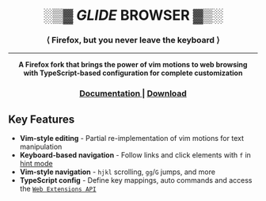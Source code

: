 <div align="center">

# ░▒▓ *GLIDE* BROWSER ▓▒░

### ⟨ Firefox, but you never leave the keyboard ⟩

<hr>

**A Firefox fork that brings the power of vim motions to web browsing**  
**with TypeScript-based configuration for complete customization**

<div align="center">
  <h3>
    <a href="https://glide-browser.app">
      Documentation
    </a>
    <span> | </span>
    <a href="https://github.com/glide-browser/glide/releases">
      Download
    </a>
  </h3>
</div>

</div>

## Key Features

- **Vim-style editing** - Partial re-implementation of vim motions for text manipulation
- **Keyboard-based navigation** - Follow links and click elements with `f` in [hint mode](https://glide-browser.app/hints)
- **Vim-style navigation** - `hjkl` scrolling, `gg`/`G` jumps, and more
- **TypeScript config** - Define key mappings, auto commands and access the [`Web Extensions API`](https://developer.mozilla.org/en-US/docs/Mozilla/Add-ons/WebExtensions/Browser_support_for_JavaScript_APIs)
